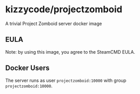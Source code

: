 # kizzycode/projectzomboid

A trivial Project Zomboid server docker image

## EULA
Note: by using this image, you agree to the SteamCMD EULA.

## Docker Users
The server runs as user `projectzomboid:10000` with group `projectzomboid:10000`.
